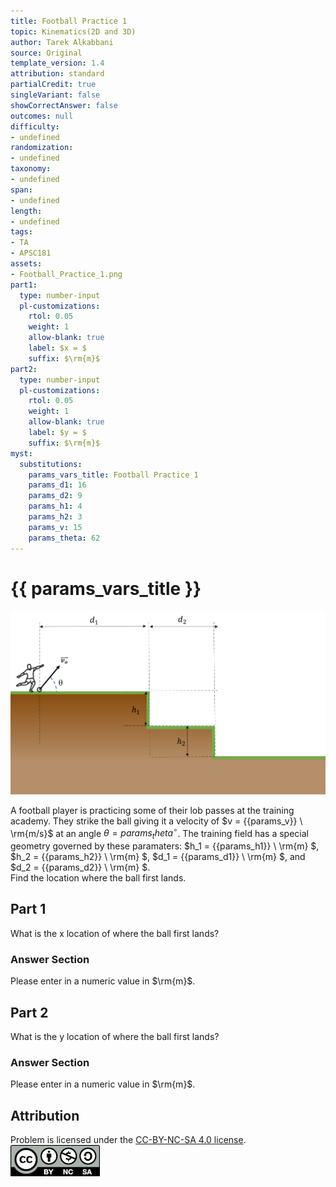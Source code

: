 ```yaml
---
title: Football Practice 1
topic: Kinematics(2D and 3D)
author: Tarek Alkabbani
source: Original
template_version: 1.4
attribution: standard
partialCredit: true
singleVariant: false
showCorrectAnswer: false
outcomes: null
difficulty:
- undefined
randomization:
- undefined
taxonomy:
- undefined
span:
- undefined
length:
- undefined
tags:
- TA
- APSC181
assets:
- Football_Practice_1.png
part1:
  type: number-input
  pl-customizations:
    rtol: 0.05
    weight: 1
    allow-blank: true
    label: $x = $
    suffix: $\rm{m}$
part2:
  type: number-input
  pl-customizations:
    rtol: 0.05
    weight: 1
    allow-blank: true
    label: $y = $
    suffix: $\rm{m}$
myst:
  substitutions:
    params_vars_title: Football Practice 1
    params_d1: 16
    params_d2: 9
    params_h1: 4
    params_h2: 3
    params_v: 15
    params_theta: 62
---
```

# {{ params_vars_title }}
<img src="Football_Practice_1.png" width=800>

A football player is practicing some of their lob passes at the training academy. They strike the ball giving it a velocity of $v = {{params_v}} \ \rm{m/s}$ at an angle $\theta  = {{params_theta}}^{\circ}$. The training field has a special geometry governed by these paramaters: $h_1 = {{params_h1}} \ \rm{m} $, $h_2 = {{params_h2}} \ \rm{m} $, $d_1 = {{params_d1}} \ \rm{m} $, and $d_2 = {{params_d2}} \ \rm{m} $.
<br>
Find the location where the ball first lands.

## Part 1

What is the x location of where the ball first lands?

### Answer Section

Please enter in a numeric value in $\rm{m}$.

## Part 2

What is the y location of where the ball first lands?

### Answer Section

Please enter in a numeric value in $\rm{m}$.

## Attribution

Problem is licensed under the [CC-BY-NC-SA 4.0 license](https://creativecommons.org/licenses/by-nc-sa/4.0/).<br> ![The Creative Commons 4.0 license requiring attribution-BY, non-commercial-NC, and share-alike-SA license.](https://raw.githubusercontent.com/firasm/bits/master/by-nc-sa.png)